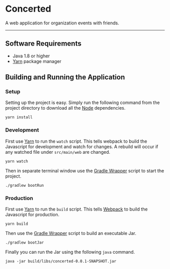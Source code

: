# Concerted

A web application for organization events with friends.

---

## Software Requirements

- Java 1.8 or higher
- [Yarn](https://yarnpkg.com/en/) package manager

## Building and Running the Application

### Setup

Setting up the project is easy. Simply run the following command from the project directory to download all the 
[Node](https://nodejs.org/en/) dependencies.

    yarn install

### Development

First use [Yarn](https://yarnpkg.com/en/) to run the `watch` script. This tells webpack to build the Javascript for 
development and watch for changes. A rebuild will occur if any watched file under `src/main/web` are changed.

    yarn watch

Then in separate terminal window use the [Gradle Wrapper](https://docs.gradle.org/current/userguide/gradle_wrapper.html)
script to start the project.

    ./gradlew bootRun

### Production

First use [Yarn](https://yarnpkg.com/en/) to run the `build` script. This tells [Webpack](https://webpack.js.org/) to 
build the Javascript for production.

    yarn build

Then use the [Gradle Wrapper](https://docs.gradle.org/current/userguide/gradle_wrapper.html) script to build an 
executable Jar.

    ./gradlew bootJar
    
Finally you can run the Jar using the following `java` command.
    
    java -jar build/libs/concerted-0.0.1-SNAPSHOT.jar
    
